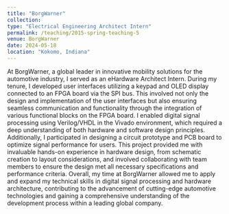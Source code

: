 ```yaml
---
title: "BorgWarner"
collection: 
type: "Electrical Engineering Architect Intern"
permalink: /teaching/2015-spring-teaching-5
venue: BorgWarner
date: 2024-05-18
location: "Kokomo, Indiana"
---
```


At BorgWarner, a global leader in innovative mobility solutions for the automotive industry, I served as an eHardware Architect Intern. During my tenure, I developed user interfaces utilizing a keypad and OLED display connected to an FPGA board via the SPI bus. This involved not only the design and implementation of the user interfaces but also ensuring seamless communication and functionality through the integration of various functional blocks on the FPGA board. I enabled digital signal processing using Verilog/VHDL in the Vivado environment, which required a deep understanding of both hardware and software design principles. Additionally, I participated in designing a circuit prototype and PCB board to optimize signal performance for users. This project provided me with invaluable hands-on experience in hardware design, from schematic creation to layout considerations, and involved collaborating with team members to ensure the design met all necessary specifications and performance criteria. Overall, my time at BorgWarner allowed me to apply and expand my technical skills in digital signal processing and hardware architecture, contributing to the advancement of cutting-edge automotive technologies and gaining a comprehensive understanding of the development process within a leading global company.